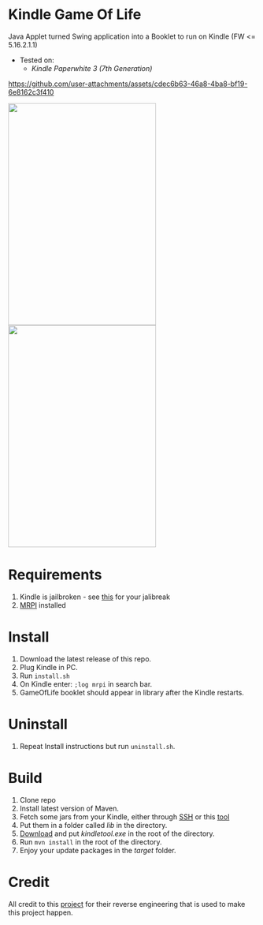 # Kindle Game Of Life
Java Applet turned Swing application into a Booklet to run on Kindle (FW <= 5.16.2.1.1)
- Tested on:
  -  _Kindle Paperwhite 3 (7th Generation)_

<https://github.com/user-attachments/assets/cdec6b63-46a8-4ba8-bf19-6e8162c3f410>

<img src="https://github.com/user-attachments/assets/f8aab704-991e-46dd-97d2-74d6fa826099" width="300" height="450">

<img src="https://github.com/user-attachments/assets/0187c974-4f3a-4e2f-9b92-545d61090ee1" width="300" height="450">

# Requirements
1. Kindle is jailbroken - see [this](https://kindlemodding.org/jailbreaking/kindle-models) for your jalibreak
2. [MRPI](https://kindlemodding.org/jailbreaking/post-jailbreak/installing-kual-mrpi/) installed

# Install
1. Download the latest release of this repo.
2. Plug Kindle in PC.
3. Run ```install.sh```
4. On Kindle enter: ```;log mrpi``` in search bar.
5. GameOfLife booklet should appear in library after the Kindle restarts.

# Uninstall
1. Repeat Install instructions but run ```uninstall.sh```.

# Build
1. Clone repo
2. Install latest version of Maven.
3. Fetch some jars from your Kindle, either through [SSH](https://wiki.mobileread.com/wiki/USBNetwork) or this [tool](https://cowlark.com/kindle/jarextractor-0.1.zip)
4. Put them in a folder called _lib_ in the directory.
5. [Download](https://github.com/NiLuJe/KindleTool) and put _kindletool.exe_ in the root of the directory.
6. Run ```mvn install``` in the root of the directory.
7. Enjoy your update packages in the _target_ folder.

# Credit
All credit to this [project](https://github.com/ieb/Signalk_Booklet/tree/master) for their reverse engineering that is used to make this project happen.